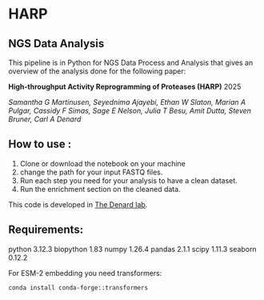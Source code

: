# HARP
## NGS Data Analysis

This pipeline is in Python for NGS Data Process and Analysis that gives an overview of the analysis done for the following paper:

**High-throughput Activity Reprogramming of Proteases (HARP)** 
2025

*Samantha G Martinusen, Seyednima Ajayebi, Ethan W Slaton, Marian A Pulgar, Cassidy F Simas, Sage E Nelson, Julia T Besu, Amit Dutta, Steven Bruner, Carl A Denard*

## How to use :
1. Clone or download the notebook on your machine
2. change the path for your input FASTQ files.
3. Run each step you need for your analysis to have a clean dataset.
4. Run the enrichment section on the cleaned data.

This code is developed in [The Denard lab](https://www.thedenardlab.com/).


## Requirements:
python 3.12.3
biopython 1.83
numpy 1.26.4
pandas 2.1.1
scipy 1.11.3
seaborn 0.12.2

For ESM-2 embedding you need transformers:

```conda install conda-forge::transformers```
